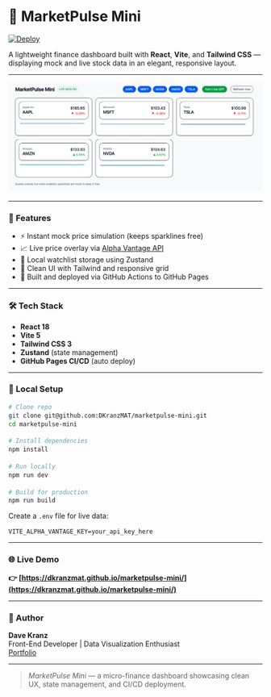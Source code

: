 # 🧭 MarketPulse Mini

[![Deploy](https://img.shields.io/badge/Live%20Demo-MarketPulse%20Mini-1E90FF?style=for-the-badge&logo=githubpages)](https://dkranzmat.github.io/marketpulse-mini/)

A lightweight finance dashboard built with **React**, **Vite**, and **Tailwind CSS** — displaying mock and live stock data in an elegant, responsive layout.

---

<p align="center">
  <img src="market-pulseV2.png" alt="MarketPulse Mini Screenshot" width="800"/>
</p>

---

### 🚀 Features
- ⚡ Instant mock price simulation (keeps sparklines free)
- 📈 Live price overlay via [Alpha Vantage API](https://www.alphavantage.co/)
- 💾 Local watchlist storage using Zustand
- 🎨 Clean UI with Tailwind and responsive grid
- 🧠 Built and deployed via GitHub Actions to GitHub Pages

---

### 🛠️ Tech Stack
- **React 18**
- **Vite 5**
- **Tailwind CSS 3**
- **Zustand** (state management)
- **GitHub Pages CI/CD** (auto deploy)

---

### 🔧 Local Setup
```bash
# Clone repo
git clone git@github.com:DKranzMAT/marketpulse-mini.git
cd marketpulse-mini

# Install dependencies
npm install

# Run locally
npm run dev

# Build for production
npm run build
```

Create a `.env` file for live data:
```
VITE_ALPHA_VANTAGE_KEY=your_api_key_here
```

---

### 🌐 Live Demo
**👉 [https://dkranzmat.github.io/marketpulse-mini/](https://dkranzmat.github.io/marketpulse-mini/)**

---

### 🧰 Author
**Dave Kranz**  
Front-End Developer | Data Visualization Enthusiast  
[Portfolio](https://davidkranzwordpress.com)

---

> _MarketPulse Mini_ — a micro-finance dashboard showcasing clean UX, state management, and CI/CD deployment.
